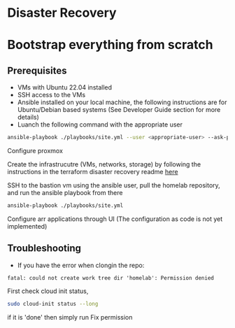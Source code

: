 

# Disaster Recovery

# Bootstrap everything from scratch
## Prerequisites
- VMs with Ubuntu 22.04 installed
- SSH access to the VMs
- Ansible installed on your local machine, the following instructions are for Ubuntu/Debian based systems (See Developer Guide section for more details)
- Luanch the following command with the appropriate user

```bash
ansible-playbook ./playbooks/site.yml --user <appropriate-user> --ask-pass --ask-become-pass 
```

Configure proxmox

Create the infrastrucutre (VMs, networks, storage) by following the instructions in the terraform disaster recovery readme [here](./terraform/README.md)

SSH to the bastion vm using the ansible user, pull the homelab repository, and run the ansible playbook from there

```bash
ansible-playbook ./playbooks/site.yml
```

Configure arr applications through UI (The configuration as code is not yet implemented)

## Troubleshooting
- If you have the error when clongin the repo:
```
fatal: could not create work tree dir 'homelab': Permission denied
```
First check cloud init status, 
```bash
sudo cloud-init status --long
```
if it is 'done' then simply run
Fix permission 
